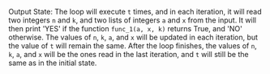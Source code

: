Output State: The loop will execute `t` times, and in each iteration, it will read two integers `n` and `k`, and two lists of integers `a` and `x` from the input. It will then print 'YES' if the function `func_1(a, x, k)` returns True, and 'NO' otherwise. The values of `n`, `k`, `a`, and `x` will be updated in each iteration, but the value of `t` will remain the same. After the loop finishes, the values of `n`, `k`, `a`, and `x` will be the ones read in the last iteration, and `t` will still be the same as in the initial state.